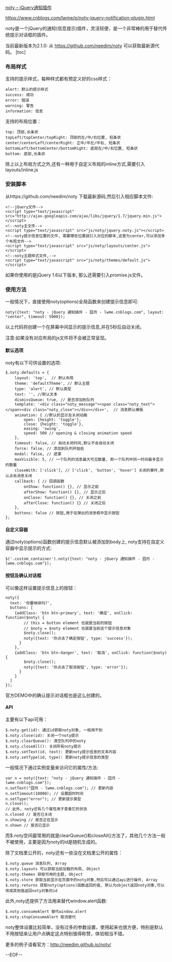 [noty – jQuery通知插件](https://www.cnblogs.com/lwme/p/noty-jquery-notification-plugin.html)

https://www.cnblogs.com/lwme/p/noty-jquery-notification-plugin.html

noty是一个jQuery的通知(信息提示)插件，灵活轻便，是一个非常棒的用于替代传统提示对话框的插件。

当前最新版本为2.1.0: 从 https://github.com/needim/noty  可以获取最新源代码。
[toc]
### 布局样式
支持的提示样式，每种样式都有预定义好的css样式：

    alert: 默认的提示样式
    success: 成功
    error: 错误
    warning: 警告
    information: 信息

支持的布局位置：

    top: 顶部,长条状
    topLeft/topCenter/topRight: 顶部的左/中/右位置, 短条状
    center/centerLeft/centerRight: 正中/中左/中右, 短条状
    bottomLeft/bottomCenter/bottomRight: 底部左/中/右位置, 短条状
    bottom: 底部,长条状

除上以上布局方式之外,还有一种用于自定义布局的inline方式,需要引入layouts/inline.js

### 安装脚本
从https://github.com/needim/noty 下载最新源码,然后引入相应脚本文件:
```
<!--jQuery文件-->
<script type="text/javascript" src="http://ajax.googleapis.com/ajax/libs/jquery/1.7/jquery.min.js"></script>
<!--noty主文件-->
<script type="text/javascript" src="js/noty/jquery.noty.js"></script>
<!--noty提示信息位置的文件, 需要哪些位置就引入对应的脚本,这里为center,可以添加多个布局文件-->
<script type="text/javascript" src="js/noty/layouts/center.js"></script>
<!--noty主题样式文件,-->
<script type="text/javascript" src="js/noty/themes/default.js"></script>
```
如果你使用的是jQuery 1.6以下版本, 那么还需要引入promise.js文件。

### 使用方法
一般情况下，直接使用noty(options)全局函数来创建提示信息即可:
```
noty({text: "noty - jQuery 通知插件 - 囧月 - lwme.cnblogs.com", layout: "center", timeout: 5000});
```

以上代码将创建一个在屏幕中间显示的提示信息,并在5秒后自动关闭。

注意:如果没有对应布局的js文件将不会被正常呈现。

#### 默认选项
noty有以下可供设置的选项:
```
$.noty.defaults = {
    layout: 'top',  // 默认布局
    theme: 'defaultTheme', // 默认主题
    type: 'alert', // 默认类型
    text: '', //默认文本
    dismissQueue: true, // 是否添加到队列
    template: '<div class="noty_message"><span class="noty_text"></span><div class="noty_close"></div></div>',  // 消息默认模板
    animation: { //默认的显示及关闭动画
        open: {height: 'toggle'},
        close: {height: 'toggle'},
        easing: 'swing',
        speed: 500 // opening & closing animation speed
    },
    timeout: false, // 自动关闭时间,默认不会自动关闭
    force: false, // 添加到队列开始处
    modal: false, // 遮罩
    maxVisible: 5, // 一个队列的消息最大可见数量, 即一个队列中同一时间最多显示的数量
    closeWith: ['click'], // ['click', 'button', 'hover'] 关闭的事件,默认点击消息关闭
    callback: { // 回调函数
        onShow: function() {}, // 显示之前
        afterShow: function() {}, // 显示之后
        onClose: function() {}, // 关闭之前
        afterClose: function() {} // 关闭之后
    },
    buttons: false // 按钮,用于在弹出的消息框中显示按钮
};
```

#### 自定义容器
通过noty(options)函数创建的提示信息默认被添加到body上, noty支持在自定义容器中显示提示的方式:
```
$('.custom_container').noty({text: "noty - jQuery 通知插件 - 囧月 - lwme.cnblogs.com"});
```

#### 按钮及确认对话框
可以像这样设置提示信息上的按钮：
```
noty({
  text: '你要继续吗?',
  buttons: [
    {addClass: 'btn btn-primary', text: '确定', onClick: function($noty) {
        // this = button element 也就是当前的按钮
        // $noty = $noty element 也就是当前这个提示信息对象
        $noty.close();
        noty({text: '你点击了确定按钮', type: 'success'});
      }
    },
    {addClass: 'btn btn-danger', text: '取消', onClick: function($noty) {
        $noty.close();
        noty({text: '你点击了取消按钮', type: 'error'});
      }
    }
  ]
});
```
官方DEMO中的确认提示对话框也是这么创建的。

#### API
主要有以下api可用：

    $.noty.get(id): 通过id获取noty对象, 一般用不到
    $.noty.close(id): 关闭一个noty提示
    $.noty.clearQueue(): 清空队列中的noty
    $.noty.closeAll(): 关闭所有noty提示
    $.noty.setText(id, text): 更新noty提示信息的文本内容
    $.noty.setType(id, type): 更新noty提示信息的类型

一般情况下通过实例变量来访问它的属性/方法:
```
var n = noty({text: "noty - jQuery 通知插件 - 囧月 - lwme.cnblogs.com"});
n.setText("囧月 - lwme.cnblogs.com"); // 更新内容
n.setTimeout(10000); // 设置超时时间
n.setType("error"); // 更新提示类型
n.close();
// 此外, noty还有几个属性用于查看它的状态
n.closed // 是否已关闭
n.showing // 是否正在显示
n.shown // 是否已显示
```
而$.noty空间最常用的就是clearQueue()和closeAll()方法了，其他几个方法一般不被使用，主要是因为noty的id是随机生成的。

除了文档里公开的，noty还有一些没在文档里公开的属性：

    $.noty.queue 消息队列, Array
    $.noty.layouts 可以获取当前加载的布局, Object
    $.noty.themes 获取可用的主题, Object
    $.noty.store 获取当前显示在页面中的noty对象,然后可以通过api进行操作, Array
    $.noty.returns 获取noty(options)函数返回的值, 默认为object返回noty对象,可以改成其他值返回noty对象的id

此外,noty还提供了方法用来替代window.alert函数:

    $.noty.consumeAlert 替代window.alert
    $.noty.stopConsumeAlert 取消替代

 

noty整体设置比较简单，没有过多的参数设置，使用起来也很方便，特别是默认不用按钮来让用户点确定这点特别值得称赞，体验相当不错。

更多的例子请看官方：http://needim.github.io/noty/

--EOF--